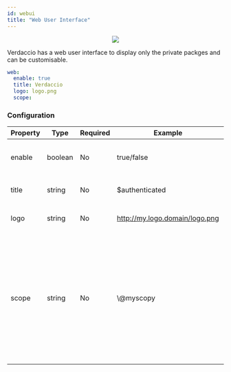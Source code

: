 ```yaml
---
id: webui
title: "Web User Interface"
---
```



<p align="center"><img src="https://firebasestorage.googleapis.com/v0/b/jotadeveloper-website.appspot.com/o/verdaccio_long_video2.gif?alt=media&token=4d20cad1-f700-4803-be14-4b641c651b41"></p>

Verdaccio has a web user interface to display only the private packges and can be customisable.

```yaml
web:
  enable: true
  title: Verdaccio
  logo: logo.png
  scope:
```

### Configuration

| Property | Type    | Required | Example                        | Support | Description                        |
| -------- | ------- | -------- | ------------------------------ | ------- | ---------------------------------- |
| enable   | boolean | No       | true/false                     | all     | allow to display the web interface |
| title    | string  | No       | $authenticated                 | all     | HTML head title description        |
| logo     | string  | No       | http://my.logo.domain/logo.png | all     | a URI where logo is located        |
| scope    | string  | No       | \\@myscopy                     | all     | If you're using this registry for a specific module scope, specify that scope to set it in the webui instructions header (note: escape @ with \\@) |
